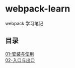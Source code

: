 # webpack-learn

webpack 学习笔记

## 目录 

[01-安装与使用](./markdown/01-安装与使用)  
[02-入口与出口](./markdown/02-入口与出口)